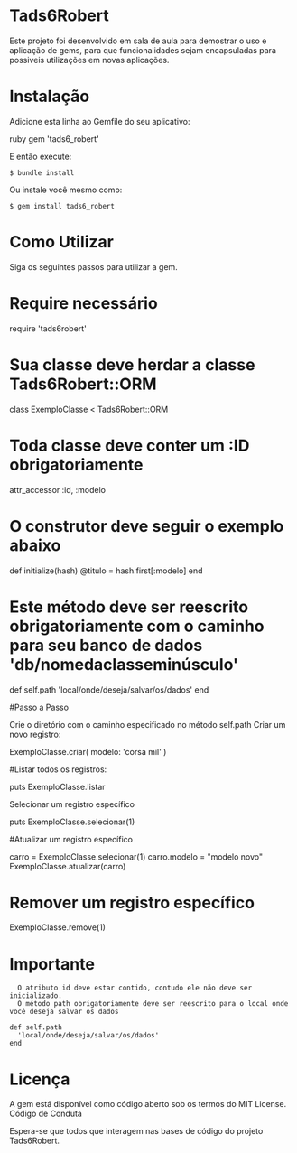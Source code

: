 # Tads6Robert

Este projeto foi desenvolvido em sala de aula para demostrar o uso e aplicação de gems, para que funcionalidades sejam encapsuladas para possiveis utilizações em novas aplicações.

# Instalação

Adicione esta linha ao Gemfile do seu aplicativo:

ruby
gem 'tads6_robert'


E então execute:

    $ bundle install

Ou instale você mesmo como:

    $ gem install tads6_robert

# Como Utilizar

Siga os seguintes passos para utilizar a gem.

# Require necessário
require 'tads6robert'

# Sua classe deve herdar a classe Tads6Robert::ORM
class ExemploClasse < Tads6Robert::ORM
  # Toda classe deve conter um :ID obrigatoriamente
  attr_accessor :id, :modelo

  # O construtor deve seguir o exemplo abaixo
  def initialize(hash)
    @titulo = hash.first[:modelo]
  end

  # Este método deve ser reescrito obrigatoriamente com o caminho para seu banco de dados 'db/nomedaclasseminúsculo'
  def self.path
    'local/onde/deseja/salvar/os/dados'
  end

#Passo a Passo

  Crie o diretório com o caminho especificado no método self.path
  Criar um novo registro:

  ExemploClasse.criar(
    modelo: 'corsa mil'
  )

#Listar todos os registros:

  puts ExemploClasse.listar

  Selecionar um registro específico

  puts ExemploClasse.selecionar(1)

#Atualizar um registro específico

  carro = ExemploClasse.selecionar(1)
  carro.modelo = "modelo novo"
  ExemploClasse.atualizar(carro)

# Remover um registro específico

  ExemploClasse.remove(1)

# Importante

      O atributo id deve estar contido, contudo ele não deve ser inicializado.
      O método path obrigatoriamente deve ser reescrito para o local onde você deseja salvar os dados

    def self.path
      'local/onde/deseja/salvar/os/dados'
    end

# Licença

  A gem está disponível como código aberto sob os termos do MIT License.
  Código de Conduta

  Espera-se que todos que interagem nas bases de código do projeto Tads6Robert.
